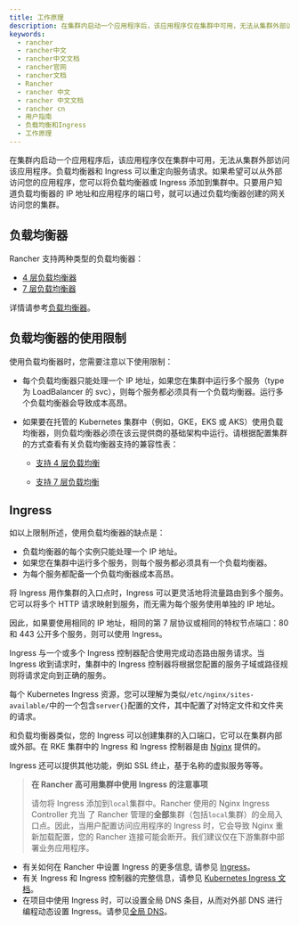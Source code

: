 ```yaml
---
title: 工作原理
description: 在集群内启动一个应用程序后，该应用程序仅在集群中可用，无法从集群外部访问该应用程序。负载均衡器和 Ingress 可以重定向服务请求。如果希望可以从外部访问您的应用程序，您可以将负载均衡器或 Ingress 添加到集群中。只要用户知道负载均衡器的 IP 地址和应用程序的端口号，就可以通过负载均衡器创建的网关访问您的集群。
keywords:
  - rancher
  - rancher中文
  - rancher中文文档
  - rancher官网
  - rancher文档
  - Rancher
  - rancher 中文
  - rancher 中文文档
  - rancher cn
  - 用户指南
  - 负载均衡和Ingress
  - 工作原理
---
```


在集群内启动一个应用程序后，该应用程序仅在集群中可用，无法从集群外部访问该应用程序。负载均衡器和 Ingress 可以重定向服务请求。如果希望可以从外部访问您的应用程序，您可以将负载均衡器或 Ingress 添加到集群中。只要用户知道负载均衡器的 IP 地址和应用程序的端口号，就可以通过负载均衡器创建的网关访问您的集群。

## 负载均衡器

Rancher 支持两种类型的负载均衡器：

- [4 层负载均衡器](/docs/rancher2.5/k8s-in-rancher/load-balancers-and-ingress/load-balancers/_index)
- [7 层负载均衡器](/docs/rancher2.5/k8s-in-rancher/load-balancers-and-ingress/load-balancers/_index)

详情请参考[负载均衡器](/docs/rancher2.5/k8s-in-rancher/load-balancers-and-ingress/load-balancers/_index)。

## 负载均衡器的使用限制

使用负载均衡器时，您需要注意以下使用限制：

- 每个负载均衡器只能处理一个 IP 地址，如果您在集群中运行多个服务（type 为 LoadBalancer 的 svc），则每个服务都必须具有一个负载均衡器。运行多个负载均衡器会导致成本高昂。

- 如果要在托管的 Kubernetes 集群中（例如，GKE，EKS 或 AKS）使用负载均衡器，则负载均衡器必须在该云提供商的基础架构中运行。请根据配置集群的方式查看有关负载均衡器支持的兼容性表：

  - [支持 4 层负载均衡](/docs/rancher2.5/k8s-in-rancher/load-balancers-and-ingress/load-balancers/_index)

  - [支持 7 层负载均衡](/docs/rancher2.5/k8s-in-rancher/load-balancers-and-ingress/load-balancers/_index)

## Ingress

如以上限制所述，使用负载均衡器的缺点是：

- 负载均衡器的每个实例只能处理一个 IP 地址。
- 如果您在集群中运行多个服务，则每个服务都必须具有一个负载均衡器。
- 为每个服务都配备一个负载均衡器成本高昂。

将 Ingress 用作集群的入口点时，Ingress 可以更灵活地将流量路由到多个服务。它可以将多个 HTTP 请求映射到服务，而无需为每个服务使用单独的 IP 地址。

因此，如果要使用相同的 IP 地址，相同的第 7 层协议或相同的特权节点端口：80 和 443 公开多个服务，则可以使用 Ingress。

Ingress 与一个或多个 Ingress 控制器配合使用完成动态路由服务请求。当 Ingress 收到请求时，集群中的 Ingress 控制器将根据您配置的服务子域或路径规则将请求定向到正确的服务。

每个 Kubernetes Ingress 资源，您可以理解为类似`/etc/nginx/sites-available/`中的一个包含`server{}`配置的文件，其中配置了对特定文件和文件夹的请求。

和负载均衡器类似，您的 Ingress 可以创建集群的入口端口，它可以在集群内部或外部。在 RKE 集群中的 Ingress 和 Ingress 控制器是由 [Nginx](https://www.nginx.com/) 提供的。

Ingress 还可以提供其他功能，例如 SSL 终止，基于名称的虚拟服务等等。

> **在 Rancher 高可用集群中使用 Ingress 的注意事项**
>
> 请勿将 Ingress 添加到`local`集群中。Rancher 使用的 Nginx Ingress Controller 充当 了 Rancher 管理的**全部**集群（包括`local`集群）的全局入口点。因此，当用户配置访问应用程序的 Ingress 时，它会导致 Nginx 重新加载配置，您的 Rancher 连接可能会断开。我们建议仅在下游集群中部署业务应用程序。

- 有关如何在 Rancher 中设置 Ingress 的更多信息, 请参见 [Ingress](/docs/rancher2.5/k8s-in-rancher/load-balancers-and-ingress/ingress/_index)。
- 有关 Ingress 和 Ingress 控制器的完整信息，请参见 [Kubernetes Ingress 文档](https://kubernetes.io/docs/concepts/services-networking/ingress/)。
- 在项目中使用 Ingress 时，可以设置全局 DNS 条目，从而对外部 DNS 进行编程动态设置 Ingress。请参见[全局 DNS](/docs/rancher2.5/helm-charts/legacy-catalogs/globaldns/_index)。
